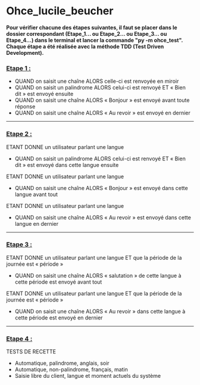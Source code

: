 # Ohce_lucile_beucher

**Pour vérifier chacune des étapes suivantes, il faut se placer dans le dossier correspondant (Etape_1... ou Etape_2... ou Etape_3... ou Etape_4...) dans le terminal et lancer la commande "py -m ohce_test". Chaque étape a été réalisée avec la méthode TDD (Test Driven Development).**

### <ins>Etape 1 :</ins>
- QUAND on saisit une chaîne ALORS celle-ci est renvoyée en miroir
- QUAND on saisit un palindrome ALORS celui-ci est renvoyé ET « Bien dit » est envoyé ensuite
- QUAND on saisit une chaîne ALORS « Bonjour » est envoyé avant toute réponse
- QUAND on saisit une chaîne ALORS « Au revoir » est envoyé en dernier

---

### <ins>Etape 2 :</ins>
ETANT DONNE un utilisateur parlant une langue
- QUAND on saisit un palindrome ALORS celui-ci est renvoyé ET « Bien dit » est envoyé dans cette langue ensuite

ETANT DONNE un utilisateur parlant une langue
- QUAND on saisit une chaîne ALORS « Bonjour » est envoyé dans cette langue avant tout

ETANT DONNE un utilisateur parlant une langue
- QUAND on saisit une chaîne ALORS « Au revoir » est envoyé dans cette langue en dernier

---

### <ins>Etape 3 :</ins>
ETANT DONNE un utilisateur parlant une langue ET que la période de la journée est « période »
- QUAND on saisit une chaîne ALORS « salutation » de cette langue à cette période est envoyé avant tout

ETANT DONNE un utilisateur parlant une langue ET que la période de la journée est « période »
- QUAND on saisit une chaîne ALORS « Au revoir » dans cette langue à cette période est envoyé en dernier

---

### <ins>Etape 4 :</ins>
TESTS DE RECETTE
- Automatique, palindrome, anglais, soir
- Automatique, non-palindrome, français, matin
- Saisie libre du client, langue et moment actuels du système

